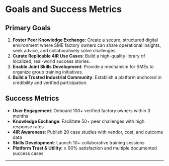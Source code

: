 # Goals and Success Metrics

## Primary Goals
1. **Foster Peer Knowledge Exchange**: Create a secure, structured digital environment where SME factory owners can share operational insights, seek advice, and collaboratively solve challenges.
2. **Curate Replicable 4IR Use Cases**: Build a high-quality library of localized, real-world success stories.
3. **Enable Joint Skills Development**: Provide a mechanism for SMEs to organize group training initiatives.
4. **Build a Trusted Industrial Community**: Establish a platform anchored in credibility and verified participation.

## Success Metrics
- **User Engagement**: Onboard 100+ verified factory owners within 3 months
- **Knowledge Exchange**: Facilitate 50+ peer challenges with high response rates
- **4IR Awareness**: Publish 20 case studies with vendor, cost, and outcome data
- **Skills Development**: Launch 10+ collaborative training sessions
- **Platform Trust & Utility**: ≥ 90% satisfaction and multiple documented success cases

---